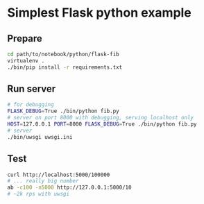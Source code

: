 # Simplest Flask python example

## Prepare

```sh
cd path/to/notebook/python/flask-fib
virtualenv .
./bin/pip install -r requirements.txt
```

## Run server

```sh
# for debugging
FLASK_DEBUG=True ./bin/python fib.py
# server on port 8000 with debugging, serving localhost only
HOST=127.0.0.1 PORT=8000 FLASK_DEBUG=True ./bin/python fib.py
# server
./bin/uwsgi uwsgi.ini
```

## Test

```sh
curl http://localhost:5000/100000
# ... really big number
ab -c100 -n5000 http://127.0.0.1:5000/10
# ~2k rps with uwsgi
```
